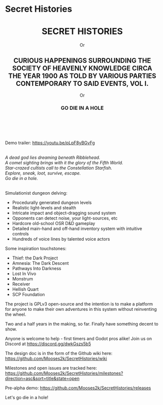 # Secret Histories
<p align="center">
<h1 align="center">SECRET HISTORIES</h1>
<p align="center">Or</p>
<h2 align="center">CURIOUS HAPPENINGS SURROUNDING THE SOCIETY OF HEAVENLY KNOWLEDGE CIRCA THE YEAR 1900 AS TOLD BY VARIOUS PARTIES CONTEMPORARY TO SAID EVENTS, VOL I.</h2>
<p align="center">Or</p>
<h3 align="center">GO DIE IN A HOLE</h3><br>
</p>
<br>
<br>



Demo trailer: https://youtu.be/pLpF8yBGvFg

<br>
<i>A dead god lies dreaming beneath Ribblehead.<br>
A comet sighting brings with it the glory of the Fifth World.<br>
Star-crazed cultists call to the Constellation Starfish.<br>
Explore, sneak, loot, survive, escape.<br>
Go die in a hole.</i><br>
<br>

Simulationist dungeon delving:
* Procedurally generated dungeon levels
* Realistic light-levels and stealth
* Intricate impact and object-dragging sound system
* Opponents can detect noise, your light-sources, etc
* Hardcore old-school OSR D&D gameplay
* Detailed main-hand and off-hand inventory system with intuitive controls
* Hundreds of voice lines by talented voice actors

Some inspiration touchstones:
* Thief: the Dark Project
* Amnesia: The Dark Descent
* Pathways Into Darkness
* Lost In Vivo
* Monstrum
* Receiver
* Hellish Quart
* SCP Foundation

The project is GPLv3 open-source and the intention is to make a platform for anyone to make their own adventures in this system without reinventing the wheel. 

Two and a half years in the making, so far. Finally have something decent to show.

Anyone is welcome to help - first timers and Godot pros alike!
Join us on Discord at https://discord.gg/dwkGszs5b5

The design doc is in the form of the Github wiki here: https://github.com/Mooses2k/SecretHistories/wiki

Milestones and open issues are tracked here:
https://github.com/Mooses2k/SecretHistories/milestones?direction=asc&sort=title&state=open

Pre-alpha demo: https://github.com/Mooses2k/SecretHistories/releases

Let's go die in a hole!
